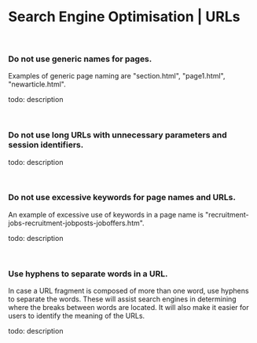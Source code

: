 # Search Engine Optimisation | URLs

<br>


### Do not use generic names for pages.

Examples of generic page naming are "section.html", "page1.html", "newarticle.html".

todo: description

<br>


### Do not use long URLs with unnecessary parameters and session identifiers.

todo: description

<br>


### Do not use excessive keywords for page names and URLs.

An example of excessive use of keywords in a page name is "recruitment-jobs-recruitment-jobposts-joboffers.htm".

todo: description

<br>


### Use hyphens to separate words in a URL.

In case a URL fragment is composed of more than one word, use hyphens to separate the words. These will assist search engines in determining where the breaks
between words are located. It will also make it easier for users to identify the meaning of the URLs.

todo: description

<br>

